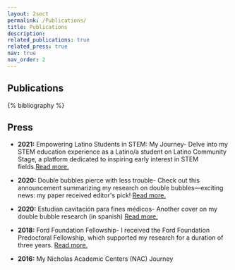 ```yaml
---
layout: 2sect
permalink: /Publications/
title: Publications
description:
related_publications: true
related_press: true
nav: true
nav_order: 2
---
```


<!-- _pages/publications.md -->
<div class="publications">
    <h2>Publications</h2>
{% bibliography %}
</div>


<div class="press">
  <h2>Press</h2>
  <!-- Add your press-related content here -->
  <ul>
      <li>
          <p><strong>2021:</strong> Empowering Latino Students in STEM: My Journey- Delve into my STEM education experience as a Latino/a student on Latino Community Stage, a platform dedicated to inspiring early interest in STEM fields.<a href="https://www.latinocommunitystage.org/single-post/i-challenge-you-own-this-and-own-a-career-in-stem-vicente-robles">Read more.</a></p>
        </li>
    <li>
      <p><strong>2020:</strong> Double bubbles pierce with less trouble- Check out this announcement summarizing my research on double bubbles—exciting news: my paper received editor's pick! <a href="https://news.ucr.edu/articles/2020/04/29/double-bubbles-pierce-less-trouble">Read more.</a></p>
        </li>
    <li>
      <p><strong>2020:</strong> Estudian cavitación para fines médicos- Another cover on my double bubble research (in spanish)  <a href="https://www.elvigia.net/general/2020/6/6/estudian-cavitacion-para-fines-medicos-349311.html">Read more.</a></p>
        </li>
    <li>
      <p><strong>2018:</strong> Ford Foundation Fellowship- I received the Ford Foundation Predoctoral Fellowship, which supported my research for a duration of three years. <a href=https://news.ucr.edu/articles/2018/05/04/engineering-graduate-student-ford-foundation-fellow">Read more.</a></p>
        </li>
    <li>
      <strong>2016:</strong> My Nicholas Academic Centers (NAC) Journey
        </li>
    <!-- Add more press entries as needed -->
  </ul>
</div>
